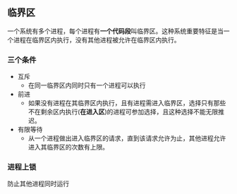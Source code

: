 ## 临界区
一个系统有多个进程，每个进程有**一个代码段**叫临界区。这种系统重要特征是当一个进程在临界区内执行，没有其他进程被允许在临界区内执行。
### 三个条件
- 互斥
	- 在同一临界区内同时只有一个进程可以执行
- 前进
	- 如果没有进程在其临界区内执行，且有进程需进入临界区，选择只有那些不在剩余区内执行(**在进入区**)的进程可参加选择，且这种选择不能无限推迟。
- 有限等待
	- 从一个进程做出进入临界区的请求，直到该请求允许为止，其他进程允许进入其临界区的次数有上限。
### 进程上锁
防止其他进程同时运行
